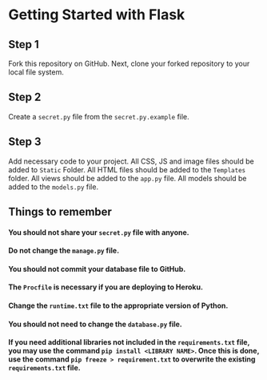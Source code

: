 # Getting Started with Flask

## Step 1

Fork this repository on GitHub. Next, clone your forked repository to your local file system.

## Step 2

Create a `secret.py` file from the `secret.py.example` file.

## Step 3

Add necessary code to your project. All CSS, JS and image files should be added to `Static` Folder. All HTML files should be added to the `Templates` folder. All views should be added to the `app.py` file. All models should be added to the `models.py` file.


## Things to remember

#### You should not share your `secret.py` file with anyone.
#### Do not change the `manage.py` file.
#### You should not commit your database file to GitHub.
#### The `Procfile` is necessary if you are deploying to Heroku.
#### Change the `runtime.txt` file to the appropriate version of Python.
#### You should not need to change the `database.py` file.
#### If you need additional libraries not included in the `requirements.txt` file, you may use the command `pip install <LIBRARY NAME>`. Once this is done, use the command `pip freeze > requirement.txt` to overwrite the existing `requirements.txt` file.
